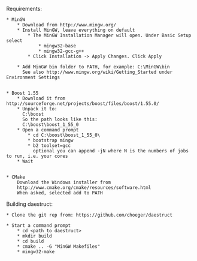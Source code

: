 Requirements:

	* MinGW
		* Download from http://www.mingw.org/
		* Install MinGW, leave everything on default		
			* The MinGW Installation Manager will open. Under Basic Setup select
				* mingw32-base
				* mingw32-gcc-g++
			* Click Installation -> Apply Changes. Click Apply
			
		* Add MinGW bin folder to PATH, for example: C:\MinGW\bin
		  See also http://www.mingw.org/wiki/Getting_Started under Environment Settings


	* Boost 1.55
	    * Download it from http://sourceforge.net/projects/boost/files/boost/1.55.0/
		* Unpack it to: 
		  C:\boost
		  So the path looks like this: 
		  C:\boost\boost_1_55_0
		* Open a command prompt
			* cd C:\boost\boost_1_55_0\
			* bootstrap mingw
			* b2 toolset=gcc
			  optional you can append -jN where N is the numbers of jobs to run, i.e. your cores
		* Wait
		
		  
	* CMake
		Download the Windows installer from
		http://www.cmake.org/cmake/resources/software.html
		When asked, selected add to PATH
		
		
Building daestruct:

	* Clone the git rep from: https://github.com/choeger/daestruct
		
	* Start a command prompt
		* cd <path to daestruct>
		* mkdir build
		* cd build
		* cmake .. -G "MinGW Makefiles"
		* mingw32-make
	